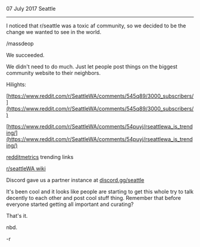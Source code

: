 07 July 2017 Seattle

---

I noticed that r/seattle was a toxic af community, so we decided to be the change we wanted to see in the world.

/massdeop

We succeeded.

We didn't need to do much.  Just let people post things on the biggest community website to their neighbors.

Hilights:

[https://www.reddit.com/r/SeattleWA/comments/545q89/3000_subscribers/](https://www.reddit.com/r/SeattleWA/comments/545q89/3000_subscribers/)

[https://www.reddit.com/r/SeattleWA/comments/54puyj/rseattlewa_is_trending/](https://www.reddit.com/r/SeattleWA/comments/54puyj/rseattlewa_is_trending/)

[redditmetrics](http://redditmetrics.com/r/SeattleWA/) trending links

[r/seattleWA wiki](https://www.reddit.com/r/SeattleWA/wiki/index#wiki_why_should_you_subscribe_to_r.2Fseattlewa.3F)

Discord gave us a partner instance at [discord.gg/seattle](https://discord.gg/seattle)

It's been cool and it looks like people are starting to get this whole try to talk decently to each other and post cool stuff thing.  Remember that before everyone started getting all important and curating?

That's it. 

nbd.

-r
